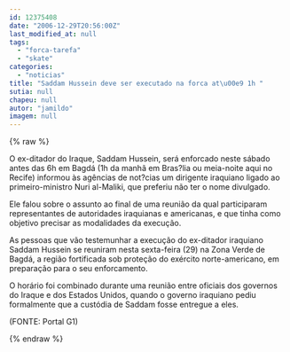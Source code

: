 ```yaml
---
id: 12375408
date: "2006-12-29T20:56:00Z"
last_modified_at: null
tags:
  - "forca-tarefa"
  - "skate"
categories:
  - "noticias"
title: "Saddam Hussein deve ser executado na forca at\u00e9 1h "
sutia: null
chapeu: null
autor: "jamildo"
imagem: null
---
```

{% raw %}
<p>O ex-ditador do Iraque, Saddam Hussein, ser&aacute; enforcado neste s&aacute;bado antes das 6h em Bagd&aacute; (1h da manh&atilde; em Bras?lia ou meia-noite aqui no Recife) informou &agrave;s ag&ecirc;ncias de not?cias um dirigente iraquiano ligado ao primeiro-ministro Nuri al-Maliki, que preferiu n&atilde;o ter o nome divulgado.</p>
<p>Ele falou sobre o assunto ao final de uma reuni&atilde;o da qual participaram representantes de autoridades iraquianas e americanas, e que tinha como objetivo precisar as modalidades da execu&ccedil;&atilde;o.</p>
<p>As pessoas que v&atilde;o testemunhar a execu&ccedil;&atilde;o do ex-ditador iraquiano Saddam Hussein se reuniram nesta sexta-feira (29) na Zona Verde de Bagd&aacute;, a regi&atilde;o fortificada sob prote&ccedil;&atilde;o do ex&eacute;rcito norte-americano, em prepara&ccedil;&atilde;o para o seu enforcamento.</p>
<p>O hor&aacute;rio foi combinado durante uma reuni&atilde;o entre oficiais dos governos do Iraque e dos Estados Unidos, quando o governo iraquiano pediu formalmente que a cust&oacute;dia de Saddam fosse entregue a eles.</p>
<p>(FONTE: Portal G1)</p>
{% endraw %}
